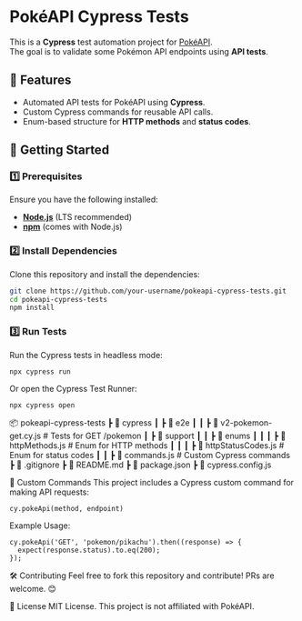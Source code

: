 # PokéAPI Cypress Tests

This is a **Cypress** test automation project for [PokéAPI](https://pokeapi.co/).  
The goal is to validate some Pokémon API endpoints using **API tests**.

## 📌 Features
- Automated API tests for PokéAPI using **Cypress**.
- Custom Cypress commands for reusable API calls.
- Enum-based structure for **HTTP methods** and **status codes**.

## 🚀 Getting Started

### 1️⃣ Prerequisites
Ensure you have the following installed:
- **[Node.js](https://nodejs.org/)** (LTS recommended)
- **[npm](https://www.npmjs.com/)** (comes with Node.js)

### 2️⃣ Install Dependencies
Clone this repository and install the dependencies:

```sh
git clone https://github.com/your-username/pokeapi-cypress-tests.git
cd pokeapi-cypress-tests
npm install
```

### 3️⃣ Run Tests
Run the Cypress tests in headless mode:
```
npx cypress run
```

Or open the Cypress Test Runner:
```
npx cypress open
```

📦 pokeapi-cypress-tests
 ┣ 📂 cypress
 ┃ ┣ 📂 e2e
 ┃ ┃ ┣ 📜 v2-pokemon-get.cy.js   # Tests for GET /pokemon
 ┃ ┣ 📂 support
 ┃ ┃ ┣ 📂 enums
 ┃ ┃ ┃ ┣ 📜 httpMethods.js       # Enum for HTTP methods
 ┃ ┃ ┃ ┣ 📜 httpStatusCodes.js   # Enum for status codes
 ┃ ┃ ┣ 📜 commands.js            # Custom Cypress commands
 ┣ 📜 .gitignore
 ┣ 📜 README.md
 ┣ 📜 package.json
 ┣ 📜 cypress.config.js

 🔧 Custom Commands
This project includes a Cypress custom command for making API requests:

```
cy.pokeApi(method, endpoint)
```

Example Usage:
```
cy.pokeApi('GET', 'pokemon/pikachu').then((response) => {
  expect(response.status).to.eq(200);
});
```

🛠️ Contributing
Feel free to fork this repository and contribute!
PRs are welcome. 😊

📜 License
MIT License.
This project is not affiliated with PokéAPI.